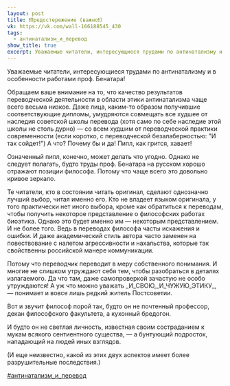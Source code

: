 ```yaml
---
layout: post
title: ❗Предостережение (важно❗)
vk: https://vk.com/wall-166188545_430
tags:
  - антинатализм_и_перевод
show_title: true
excerpt: Уважаемые читатели, интересующиеся трудами по антинатализму и в особенности работами проф. Бенатара! Обращаем ваше внимание на то, что качество результатов переводческой деятельности в области этики антинатализма чаще всего...
---
```

Уважаемые читатели, интересующиеся трудами по антинатализму и в особенности работами проф. Бенатара!

Обращаем ваше внимание на то, что качество результатов переводческой деятельности в области этики антинатализма чаще всего весьма низкое. Даже лица, каким-то образом получившие соответствующие дипломы, умудряются совмещать все худшее от наследия советской школы перевода (хотя само по себе наследие этой школы не столь дурно) — со всем худшим от переводческой практики современности (если коротко, с переводческой безалаберностью: "И так сойдет!") А что? Почему бы и да! Пипл, как грится, хавает!

Означенный пипл, конечно, может делать что угодно. Однако не следует
полагать, будто труды проф. Бенатара на русском хорошо отражают позиции философа. Потому что чаще всего это довольно кривое зеркало. 

Те читатели, кто в состоянии читать оригинал, сделают однозначно лучший выбор, читая именно его. Кто не владеет языком оригинала, у того практически нет иного выбора, кроме как обратиться к переводам, чтобы получить некоторое представление о философских работах биоэтика. Однако это будет именно им — некоторым представлением. И не более того. Ведь в переводах философа часты искажения и ошибки. И даже академический стиль автора часто заменен на повествование с налетом агрессивности и нахальства, которые так свойственны российской манере коммуникации. 

Потому что переводчик переводит в меру собственного понимания. И многие не слишком утруждают себя тем, чтобы разобраться в деталях излагаемого. Да что там, даже самопроверкой зачастую не особо утруждаются! А уж что можно уважать \_И\_СВОЮ,\_И\_ЧУЖУЮ\_ЭТИКУ\_, — понимает и вовсе лишь редкий житель Постсоветии. 

Вот и звучит философ порой так, будто он не почтенный профессор, декан философского факультета, а кухонный бредогон. 

И будто он не светлая личность, известная своим состраданием к мукам всякого сентиентного существа, — а бунтующий подросток, нападающий на людей иных взглядов.

(И еще неизвестно, какой из этих двух аспектов имеет более разрушительные последствия.)

[#антинатализм_и_перевод](poisk.html#антинатализм_и_перевод)